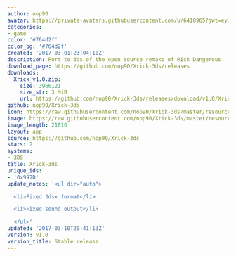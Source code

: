 ```yaml
---
author: nop90
avatar: https://private-avatars.githubusercontent.com/u/6418965?jwt=eyJhbGciOiJIUzI1NiIsInR5cCI6IkpXVCJ9.eyJpc3MiOiJnaXRodWIuY29tIiwiYXVkIjoicmF3LmdpdGh1YnVzZXJjb250ZW50LmNvbSIsImtleSI6ImtleTEiLCJleHAiOjE3MzQ2NTcxMjAsIm5iZiI6MTczNDY1NTkyMCwicGF0aCI6Ii91LzY0MTg5NjUifQ.6XLdFTixtu7ovVvaaTK8x_8Pi84o1TuQgCC5Iv-AqW8&v=4
categories:
- game
color: '#764d2f'
color_bg: '#764d2f'
created: '2017-03-01T23:04:10Z'
description: Port to 3ds of the open source remake of Rick Dangerous
download_page: https://github.com/nop90/Xrick-3ds/releases
downloads:
  Xrick_v1.0.zip:
    size: 3966121
    size_str: 3 MiB
    url: https://github.com/nop90/Xrick-3ds/releases/download/v1.0/Xrick_v1.0.zip
github: nop90/Xrick-3ds
icon: https://raw.githubusercontent.com/nop90/Xrick-3ds/master/resources/icon.png
image: https://raw.githubusercontent.com/nop90/Xrick-3ds/master/resources/banner.png
image_length: 21816
layout: app
source: https://github.com/nop90/Xrick-3ds
stars: 2
systems:
- 3DS
title: Xrick-3ds
unique_ids:
- '0x997D'
update_notes: '<ul dir="auto">

  <li>Fixed 3dsx format</li>

  <li>Fixed sound output</li>

  </ul>'
updated: '2017-03-10T20:41:13Z'
version: v1.0
version_title: Stable release
---
```


